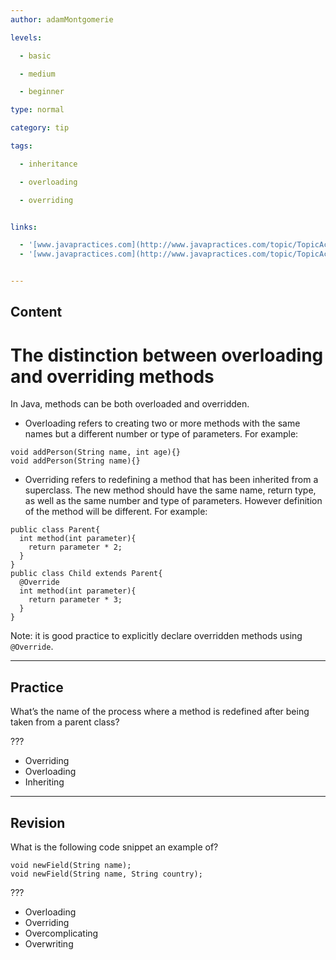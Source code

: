 ```yaml
---
author: adamMontgomerie

levels:

  - basic

  - medium

  - beginner

type: normal

category: tip

tags:

  - inheritance

  - overloading

  - overriding


links:

  - '[www.javapractices.com](http://www.javapractices.com/topic/TopicAction.do?Id=119){website}'
  - '[www.javapractices.com](http://www.javapractices.com/topic/TopicAction.do?Id=223){website}'


---
```

## Content
# The distinction between overloading and overriding methods

In Java, methods can be both overloaded and overridden.
- Overloading refers to creating two or more methods with the same names but a different number or type of parameters. For example:

```
void addPerson(String name, int age){}
void addPerson(String name){} 

```
- Overriding refers to redefining a method that has been inherited from a superclass. The new method should have the same name, return type, as well as the same number and type of parameters. However definition of the method will be different. For example:

```
public class Parent{
  int method(int parameter){
    return parameter * 2;
  }
}
public class Child extends Parent{
  @Override 
  int method(int parameter){
    return parameter * 3;
  }
}

```
Note: it is good practice to explicitly declare overridden methods using `@Override`.

---
## Practice

What’s the name of the process where a method is redefined after being taken from a parent class?

???


* Overriding
* Overloading
* Inheriting

---
## Revision

What is the following code snippet an example of?
```
void newField(String name);
void newField(String name, String country);
```
???

* Overloading
* Overriding
* Overcomplicating
* Overwriting

